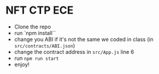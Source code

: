 # NFT CTP ECE

- Clone the repo
- run `npm install``
- change you ABI if it's not the same we coded in class (in `src/contracts/ABI.json`)
- change the contract address in `src/App.js` line 6
- run `npm run start`
- enjoy!
